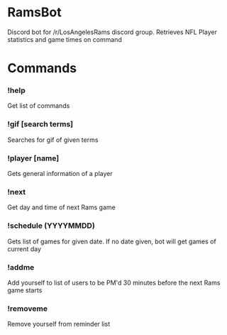 # RamsBot
Discord bot for /r/LosAngelesRams discord group. Retrieves NFL Player statistics and game times on command

# Commands
### !help 
Get list of commands
### !gif [search terms] 
Searches for gif of given terms
### !player [name]
Gets general information of a player
### !next 
Get day and time of next Rams game
### !schedule (YYYYMMDD) 
Gets list of games for given date. If no date given, bot will get games of current day
### !addme
Add yourself to list of users to be PM'd 30 minutes before the next Rams game starts
### !removeme
Remove yourself from reminder list
